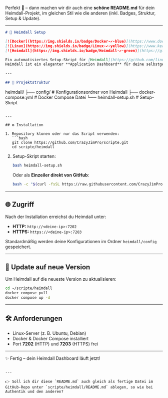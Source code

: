 Perfekt 🙌 – dann machen wir dir auch eine **schöne README.md** für dein Heimdall-Projekt, im gleichen Stil wie die anderen (inkl. Badges, Struktur, Setup & Update).

---

```markdown
# 🚀 Heimdall Setup

[![Docker](https://img.shields.io/badge/Docker-✔-blue)](https://www.docker.com/)
[![Linux](https://img.shields.io/badge/Linux-✔-yellow)](https://www.kernel.org/)
[![Heimdall](https://img.shields.io/badge/Heimdall-✔-green)](https://github.com/linuxserver/Heimdall)

Ein automatisiertes Setup-Skript für [Heimdall](https://github.com/linuxserver/Heimdall) mit Docker Compose.  
Heimdall ist ein eleganter **Application Dashboard** für deine selbstgehosteten Dienste.

---

## 📂 Projektstruktur

```

heimdall/
├── config/                # Konfigurationsordner von Heimdall
├── docker-compose.yml     # Docker Compose Datei
└── heimdall-setup.sh      # Setup-Skript

````

---

## ⚙️ Installation

1. Repository klonen oder nur das Script verwenden:
   ```bash
   git clone https://github.com/CrazyJimPro/scripte.git
   cd scripte/heimdall
````

2. Setup-Skript starten:

   ```bash
   bash heimdall-setup.sh
   ```

   Oder als **Einzeiler direkt von GitHub**:

   ```bash
   bash -c "$(curl -fsSL https://raw.githubusercontent.com/CrazyJimPro/scripte/main/heimdall/heimdall-setup.sh)"
   ```

---

## 🌐 Zugriff

Nach der Installation erreichst du Heimdall unter:

* **HTTP:** `http://<deine-ip>:7202`
* **HTTPS:** `https://<deine-ip>:7203`

Standardmäßig werden deine Konfigurationen im Ordner
`heimdall/config` gespeichert.

---

## 🔄 Update auf neue Version

Um Heimdall auf die neueste Version zu aktualisieren:

```bash
cd ~/scripte/heimdall
docker compose pull
docker compose up -d
```

---

## 🛠️ Anforderungen

* Linux-Server (z. B. Ubuntu, Debian)
* Docker & Docker Compose installiert
* Port **7202** (HTTP) und **7203** (HTTPS) frei

---

✨ Fertig – dein Heimdall Dashboard läuft jetzt!

```

---

👉 Soll ich dir diese `README.md` auch gleich als fertige Datei im GitHub-Repo unter `scripte/heimdall/README.md` ablegen, so wie bei Authentik und den anderen?
```
